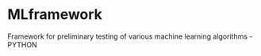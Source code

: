 MLframework
===========

Framework for preliminary testing of various machine learning algorithms - PYTHON
